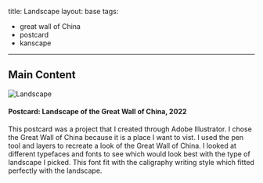 title: Landscape
layout: base
tags:
  - great wall of China
  - postcard
  - kanscape
---
<h2 class="mainHeading">Main Content</h2>
<article class="program-card">
          <img src="/images/landscape.png" alt="Landscape" class="img-responsive">
          <div class="card-body">
            <h4>Postcard: Landscape of the Great Wall of China, 2022</h4>
            <p>This postcard was a project that I created through Adobe Illustrator. I chose the Great Wall of China because it is a place I want to vist. I used the pen tool and layers to recreate a look of the Great Wall of China. I looked at different typefaces and fonts to see which would look best with the type of landscape I picked. This font fit with the caligraphy writing style which fitted perfectly with the landscape.</p>
          </div>
        </article>